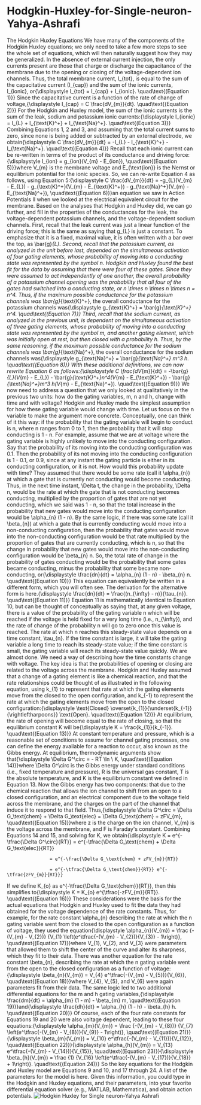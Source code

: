 # Hodgkin-Huxley-for-Single-neuron-Yahya-Ashrafi
The Hodgkin Huxley Equations
We have many of the components of the Hodgkin Huxley equations; we only need to take a few more steps to see the whole set of equations, which will then naturally suggest how they may be generalized.
In the absence of external current injection, the only currents present are those that charge or discharge the capacitance of the membrane due to the opening or closing of the voltage-dependent ion channels. Thus, the total membrane current, I_{tot}, is equal to the sum of the capacitative current (I_{cap}) and the sum of the ionic currents, I_{ionic}, or{\displaystyle 
    I_{tot} = I_{cap} + I_{ionic}. \quad\text{(Equation 1)}}
Since the capacitative current is a function of the rate of change of voltage,{\displaystyle 
    I_{cap} = C \frac{dV_{m}}{dt}. \quad\text{(Equation 2)}}
For the Hodgkin and Huxley model, the sum of the ionic currents is the sum of the leak, sodium and potassium ionic currents:{\displaystyle 
    I_{ionic} = I_{L} + I_{\text{K}^+} + I_{\text{Na}^+}. \quad\text{(Equation 3)}}
Combining Equations 1, 2 and 3, and assuming that the total current sums to zero, since none is being added or subtracted by an external electrode, we obtain{\displaystyle 
    C \frac{dV_{m}}{dt} = -I_{L} - I_{\text{K}^+} - I_{\text{Na}^+}. \quad\text{(Equation 4)}}
Recall that each ionic current can be re-written in terms of the product of its conductance and driving force:{\displaystyle 
    I_{ion} = g_{ion}(V_{m} - E_{ion}), \quad\text{(Equation 5)}}where V_{m} is the membrane voltage and E_{\text{ion}} is the Nernst or equilibrium potential for the ionic species.
So, we can re-write Equation 4 as follows, using Equation 5:{\displaystyle 
    C \frac{dV_{m}}{dt} = -g_{L}(V_{m} - E_{L}) - g_{\text{K}^+}(V_{m} - E_{\text{K}^+}) - g_{\text{Na}^+}(V_{m} - E_{\text{Na}^+}), \quad\text{(Equation 6)}}an equation we saw in Action Potentials II when we looked at the electrical equivalent circuit for the membrane.
Based on the analyses that Hodgkin and Huxley did, we can go further, and fill in the properties of the conductances for the leak, the voltage-dependent potassium channels, and the voltage-dependent sodium channels.
First, recall that the leak current was just a linear function of the driving force; this is the same as saying that g_{L} is just a constant. To emphasize that it is a fixed, maximal value, it is often written with a bar over the top, as \bar{g}_{L}.
Second, recall that the potassium current, as analyzed in the unit before last, depended on the simultaneous activation of four gating elements, whose probability of moving into a conducting state was represented by the symbol n. Hodgkin and Huxley found the best fit for the data by assuming that there were four of these gates. Since they were assumed to act independently of one another, the overall probability of a potassium channel opening was the probability that all four of the gates had switched into a conducting state, or n \times n \times n \times n = n^4. Thus, if the maximum possible conductance for the potassium channels was \bar{g}_{\text{K}^+}, the overall conductance for the potassium channels was{\displaystyle 
    g_{\text{K}^+} = \bar{g}_{\text{K}^+} n^4. \quad\text{(Equation 7)}}
Third, recall that the sodium current, as analyzed in the previous unit, is dependent on the simultaneous activation of three gating elements, whose probability of moving into a conducting state was represented by the symbol m, and another gating element, which was initially open at rest, but then closed with a probability h. Thus, by the same reasoning, if the maximum possible conductance for the sodium channels was \bar{g}_{\text{Na}^+}, the overall conductance for the sodium channels was{\displaystyle 
    g_{\text{Na}^+} = \bar{g}_{\text{Na}^+} m^3 h. \quad\text{(Equation 8)}}
With these additional definitions, we can now rewrite Equation 6 as follows:{\displaystyle 
    C \frac{dV_{m}}{dt} = -\bar{g}_{L}(V_{m} - E_{L}) - \bar{g}_{\text{K}^+}n^4(V_{m} - E_{\text{K}^+}) - \bar{g}_{\text{Na}^+}m^3 h(V_{m} - E_{\text{Na}^+}). \quad\text{(Equation 9)}}
We now need to address a question that we only looked at qualitatively in the previous two units: how do the gating variables, m, n and h, change with time and with voltage?
Hodgkin and Huxley made the simplest assumption for how these gating variable would change with time. Let us focus on the n variable to make the argument more concrete. Conceptually, one can think of it this way: if the probability that the gating variable will begin to conduct is n, where n ranges from 0 to 1, then the probability that it will stop conducting is 1 - n. For example, assume that we are at voltage where the gating variable is highly unlikely to move into the conducting configuration. Say that the probability of its moving into the conducting configuration was 0.1. Then the probability of its not moving into the conducting configuration is 1 - 0.1, or 0.9, since at any instant the gating particle is either in its conducting configuration, or it is not.
How would this probability update with time? They assumed that there would be some rate (call it \alpha_{n}) at which a gate that is currently not conducting would become conducting. Thus, in the next time instant, \Delta t, the change in the probability, \Delta n, would be the rate at which the gate that is not conducting becomes conducting, multiplied by the proportion of gates that are not yet conducting, which we said was 1 - n, so that the total increase in the probability that new gates would move into the conducting configuration would be \alpha_{n} (1 - n).
By the same logic, if there was some rate (call it \beta_{n}) at which a gate that is currently conducting would move into a non-conducting configuration, then the probability that gates would move into the non-conducting configuration would be that rate multiplied by the proportion of gates that are currently conducting, which is n, so that the change in probability that new gates would move into the non-conducting configuration would be \beta_{n} n.
So, the total rate of change in the probability of gates conducting would be the probability that some gates became conducting, minus the probability that some became non-conducting, or{\displaystyle 
    \frac{dn}{dt} = \alpha_{n} (1 - n) - \beta_{n} n. \quad\text{(Equation 10)}}
This equation can equivalently be written in a different form, which you will often see. The derivation for the alternative form is here.{\displaystyle 
    \frac{dn}{dt} = \frac{(n_{\infty} -  n)}{\tau_{n}}. \quad\text{(Equation 11)}}
Equation 11 is mathematically identical to Equation 10, but can be thought of conceptually as saying that, at any given voltage, there is a value of the probability of the gating variable n which will be reached if the voltage is held fixed for a very long time (i.e., n_{\infty}), and the rate of change of the probability n will go to zero once this value is reached. The rate at which n reaches this steady-state value depends on a time constant, \tau_{n}. If the time constant is large, it will take the gating variable a long time to reach its steady-state value; if the time constant is small, the gating variable will reach its steady-state value quickly.
We are almost done. We need a way of describing how the time constants change with voltage.
The key idea is that the probabilities of opening or closing are related to the voltage across the membrane.
Hodgkin and Huxley assumed that a change of a gating element is like a chemical reaction, and that the rate relationships could be thought of as illustrated in the following equation, using k_{1} to represent that rate at which the gating elements move from the closed to the open configuration, and k_{-1} to represent the rate at which the gating elements move from the open to the closed configuration:{\displaystyle 
    \text{Closed} \overset{k_{1}}{\underset{k_{-1}}{\rightleftharpoons}} \text{Open}. \quad\text{(Equation 12)}}
At equilibrium, the rate of opening will become equal to the rate of closing, so that the equilibrium constant K will be{\displaystyle 
    K = \frac{k_{1}}{k_{-1}}. \quad\text{(Equation 13)}}
At constant temperature and pressure, which is a reasonable set of conditions to assume for channel gating processes, one can define the energy available for a reaction to occur, also known as the Gibbs energy. At equilibrium, thermodynamic arguments show that{\displaystyle 
    \Delta G^\circ = - RT \ln \ K, \quad\text{(Equation 14)}}where \Delta G^\circ is the Gibbs energy under standard conditions (i.e., fixed temperature and pressure), R is the universal gas constant, T is the absolute temperature, and K is the equilibrium constant we defined in Equation 13.
Now the Gibbs energy has two components: that due to the chemical reaction that allows the ion channel to shift from an open to a closed configuration, and an electrical component due to the voltage field across the membrane, and the charges on the part of the channel that induce it to respond to that field. Thus,{\displaystyle 
    \Delta G^\circ = \Delta G_\text{chem} + \Delta G_\text{elec} = \Delta G_\text{chem} + zFV_{m}, \quad\text{(Equation 15)}}where z is the charge on the ion channel, V_{m} is the voltage across the membrane, and F is Faraday's constant. Combining Equations 14 and 15, and solving for K, we obtain{\displaystyle 
    K = e^{-\tfrac{\Delta G^\circ}{RT}} =  e^{-\tfrac{\Delta G_\text{chem} + \Delta G_\text{elec}}{RT}}

                    = e^{-\frac{\Delta G_\text{chem} + zFV_{m}}{RT}}

                    = e^{-\tfrac{\Delta G_\text{chem}}{RT}} e^{-\tfrac{zFV_{m}}{RT}}}
If we define K_{o} as e^{-\tfrac{\Delta G_\text{chem}}{RT}}, then this simplifies to{\displaystyle 
    K = K_{o} e^{\tfrac{-zFV_{m}}{RT}}. \quad\text{(Equation 16)}}
These considerations were the basis for the actual equations that Hodgkin and Huxley used to fit the data they had obtained for the voltage dependence of the rate constants. Thus, for example, for the rate constant \alpha_{n} describing the rate at which the n gating variable went from the closed to the open configuration as a function of voltage, they used the equation{\displaystyle 
    \alpha_{n}(V_{m}) = \frac {-(V_{m} - V_{2})} {V_{1} \left(e^\tfrac{-(V_{m} - V_{2})}{V_{3}} - 1\right)}, \quad\text{(Equation 17)}}where V_{1}, V_{2}, and V_{3} were parameters that allowed them to shift the center of the curve and alter its sharpness, which they fit to their data.
There was another equation for the rate constant \beta_{n}, describing the rate at which the n gating variable went from the open to the closed configuration as a function of voltage:{\displaystyle 
    \beta_{n}(V_{m}) = V_{4} e^\tfrac{-(V_{m} - V_{5})}{V_{6}}, \quad\text{(Equation 18)}}where V_{4}, V_{5}, and V_{6} were again parameters fit from their data.
The same logic led to two additional differential equations for the m and h gating variables,{\displaystyle 
    \frac{dm}{dt} = \alpha_{m} (1 - m) - \beta_{m} m, \quad\text{(Equation 19)}}and{\displaystyle 
    \frac{dh}{dt} = \alpha_{h} (1 - h) - \beta_{h} h. \quad\text{(Equation 20)}}
Of course, each of the four rate constants for Equations 19 and 20 were also voltage dependent, leading to these four equations:{\displaystyle 
    \alpha_{m}(V_{m}) = \frac {-(V_{m} - V_{8})} {V_{7} \left(e^\tfrac{-(V_{m} - V_{8})}{V_{9}} - 1\right)}, \quad\text{(Equation 21)}}{\displaystyle 
    \beta_{m}(V_{m}) = V_{10} e^\tfrac{-(V_{m} - V_{11})}{V_{12}}, \quad\text{(Equation 22)}}{\displaystyle 
    \alpha_{h}(V_{m}) = V_{13} e^\tfrac{-(V_{m} - V_{14})}{V_{15}}, \quad\text{(Equation 23)}}{\displaystyle 
    \beta_{h}(V_{m}) = \frac {1} {V_{16} \left(e^\tfrac{-(V_{m} - V_{17})}{V_{18}} + 1\right)}. \quad\text{(Equation 24)}}
So the key equations for the Hodgkin and Huxley model are Equations 9 and 10, and 17 through 24. A list of the parameters for the model is here.
Given this information, you could type in the Hodgkin and Huxley equations, and their parameters, into your favorite differential equation solver (e.g., MATLAB, Mathematica), and obtain action potentials.
![Hodgkin Huxley for Single neuron-Yahya Ashrafi](https://user-images.githubusercontent.com/66359010/138996125-60b59bad-1444-45fa-ae5e-3129211247f1.png)



